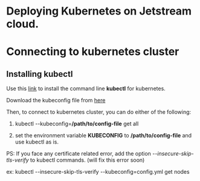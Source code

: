 # Deploying Kubernetes on Jetstream cloud.

# Connecting to kubernetes cluster

## Installing kubectl 

Use this [link](https://kubernetes.io/docs/tasks/tools/) to install the command line **kubectl** for kubernetes.

Download the kubeconfig file from [here](https://github.com/airavata-courses/CloudElves/blob/kubernetes/kubeconfig)

Then, to connect to kubernetes cluster, you can do either of the following:
1) kubectl --kubeconfig=**/path/to/config-file** get all

2) set the environment variable **KUBECONFIG** to **/path/to/config-file** and use kubectl as is.


PS: If you face any certificate related error, add the option *--insecure-skip-tls-verify* to kubectl commands. (will fix this error soon)

ex: kubectl --insecure-skip-tls-verify --kubeconfig=config.yml get nodes